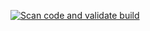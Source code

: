 [![Scan code and validate build](https://github.com/rodcordeiro/cordeiro-backend/actions/workflows/CodeAnalysis.yml/badge.svg)](https://github.com/rodcordeiro/cordeiro-backend/actions/workflows/CodeAnalysis.yml)